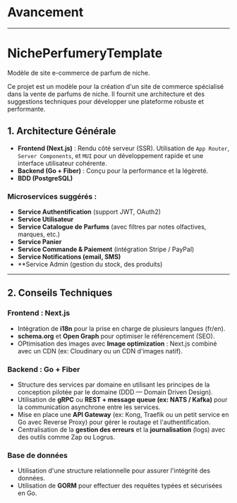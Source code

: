 # Avancement

---

# NichePerfumeryTemplate

Modèle de site e-commerce de parfum de niche.

Ce projet est un modèle pour la création d'un site de commerce spécialisé dans la vente de parfums de niche. Il fournit une architecture et des suggestions techniques pour développer une plateforme robuste et performante.

## **1. Architecture Générale**

- **Frontend (Next.js)** : Rendu côté serveur (SSR). Utilisation de `App Router`, `Server Components`, et `MUI` pour un développement rapide et une interface utilisateur cohérente.
- **Backend (Go + Fiber)** : Conçu pour la performance et la légèreté.
- **BDD (PostgreSQL)**

### Microservices suggérés :

- **Service Authentification** (support JWT, OAuth2)
- **Service Utilisateur**
- **Service Catalogue de Parfums** (avec filtres par notes olfactives, marques, etc.)
- **Service Panier**
- **Service Commande & Paiement** (intégration Stripe / PayPal)
- **Service Notifications (email, SMS)**
- **Service Admin (gestion du stock, des produits)

---

## **2. Conseils Techniques**

### **Frontend : Next.js**

- Intègration de **i18n** pour la prise en charge de plusieurs langues (fr/en).
- **schema.org** et **Open Graph** pour optimiser le référencement (SEO).
- OPtimisation des images avec **Image optimization** : Next.js combiné avec un CDN (ex: Cloudinary ou un CDN d'images natif).

### **Backend : Go + Fiber**

- Structure des services par domaine en utilisant les principes de la conception pilotée par le domaine (DDD — Domain Driven Design).
- Utilisation de **gRPC** ou **REST + message queue (ex: NATS / Kafka)** pour la communication asynchrone entre les services.
- Mise en place une **API Gateway** (ex: Kong, Traefik ou un petit service en Go avec Reverse Proxy) pour gérer le routage et l'authentification.
- Centralisation de la **gestion des erreurs** et la **journalisation** (logs) avec des outils comme Zap ou Logrus.

### **Base de données**

- Utilisation d'une structure relationnelle pour assurer l'intégrité des données.
- Utilisation de **GORM** pour effectuer des requêtes typées et sécurisées en Go.
